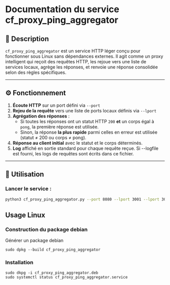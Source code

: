 # Documentation du service cf_proxy_ping_aggregator

## 🧠 Description

`cf_proxy_ping_aggregator` est un service HTTP léger conçu pour fonctionner sous Linux sans dépendances externes. Il agit comme un proxy intelligent qui reçoit des requêtes HTTP, les rejoue vers une liste de services locaux, agrège les réponses, et renvoie une réponse consolidée selon des règles spécifiques.

---

## ⚙️ Fonctionnement

1. **Écoute HTTP** sur un port défini via `--port`  
2. **Rejeu de la requête** vers une liste de ports locaux définis via `--lport`  
3. **Agrégation des réponses** :
   - Si toutes les réponses ont un statut HTTP `200` **et** un corps égal à `pong`, la première réponse est utilisée.
   - Sinon, la réponse **la plus rapide** parmi celles en erreur est utilisée (statut ≠ 200 ou corps ≠ pong).
4. **Réponse au client initial** avec le statut et le corps déterminés.
5. **Log** affiché en sortie standard pour chaque requête reçue. Si --logfile est fourni, les logs de requêtes sont écrits dans ce fichier.

---

## 🚀 Utilisation

### Lancer le service :

```bash
python3 cf_proxy_ping_aggregator.py --port 8080 --lport 3001 --lport 3002 --lport 3000 --logfile /var/log/cf_proxy_ping_aggregator.log
```

## Usage Linux

### Construction du package debian
Générer un package debian
```
sudo dpkg --build cf_proxy_ping_aggregator
```

### Installation
```
sudo dkpg -i cf_proxy_ping_aggregator.deb
sudo systemctl status cf_proxy_ping_aggregator.service
```